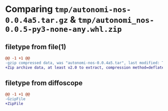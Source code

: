 # Comparing `tmp/autonomi-nos-0.0.4a5.tar.gz` & `tmp/autonomi_nos-0.0.5-py3-none-any.whl.zip`

## filetype from file(1)

```diff
@@ -1 +1 @@
-gzip compressed data, was "autonomi-nos-0.0.4a5.tar", last modified: Tue May 30 19:24:33 2023, max compression
+Zip archive data, at least v2.0 to extract, compression method=deflate
```

## filetype from diffoscope

```diff
@@ -1 +1 @@
-GzipFile
+ZipFile
```

